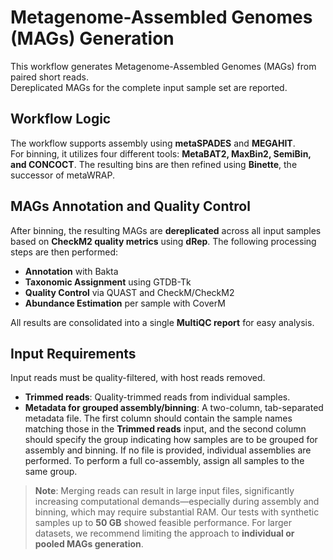 # Metagenome-Assembled Genomes (MAGs) Generation  

This workflow generates Metagenome-Assembled Genomes (MAGs) from paired short reads.  
Dereplicated MAGs for the complete input sample set are reported.

## Workflow Logic  

The workflow supports assembly using **metaSPADES** and **MEGAHIT**.  
For binning, it utilizes four different tools: **MetaBAT2, MaxBin2, SemiBin, and CONCOCT**. The resulting bins are then refined using **Binette**, the successor of metaWRAP.  

## MAGs Annotation and Quality Control  

After binning, the resulting MAGs are **dereplicated** across all input samples based on **CheckM2 quality metrics** using **dRep**. The following processing steps are then performed:  

- **Annotation** with Bakta  
- **Taxonomic Assignment** using GTDB-Tk  
- **Quality Control** via QUAST and CheckM/CheckM2  
- **Abundance Estimation** per sample with CoverM  

All results are consolidated into a single **MultiQC report** for easy analysis.  

## Input Requirements  

Input reads must be quality-filtered, with host reads removed. 

- **Trimmed reads**: Quality-trimmed reads from individual samples.
- **Metadata for grouped assembly/binning**: A two-column, tab-separated metadata file. The first column should contain the sample names matching those in the **Trimmed reads** input, and the second column should specify the group indicating how samples are to be grouped for assembly and binning. If no file is provided, individual assemblies are performed. To perform a full co-assembly, assign all samples to the same group.

> **Note**: Merging reads can result in large input files, significantly increasing computational demands—especially during assembly and binning, which may require substantial RAM. Our tests with synthetic samples up to **50 GB** showed feasible performance. For larger datasets, we recommend limiting the approach to **individual or pooled MAGs generation**.  
